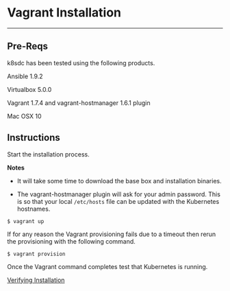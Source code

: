# Vagrant Installation

<hr>

## Pre-Reqs

k8sdc has been tested using the following products.

Ansible 1.9.2

Virtualbox 5.0.0

Vagrant 1.7.4 and vagrant-hostmanager 1.6.1 plugin

Mac OSX 10

## Instructions


Start the installation process.

**Notes**

* It will take some time to download the base box and installation binaries. 

* The vagrant-hostmanager plugin will ask for your admin password.  This is so that your local `/etc/hosts` file can be updated with the Kubernetes hostnames.

```console
$ vagrant up
```

If for any reason the Vagrant provisioning fails due to a timeout then rerun the provisioning with the following command.

```console
$ vagrant provision
```

Once the Vagrant command completes test that Kubernetes is running.

[Verifying Installation](/project/installation/verify_install/)